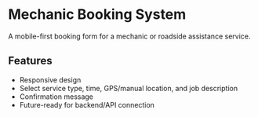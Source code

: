 # Mechanic Booking System

A mobile-first booking form for a mechanic or roadside assistance service.

## Features

- Responsive design
- Select service type, time, GPS/manual location, and job description
- Confirmation message
- Future-ready for backend/API connection
